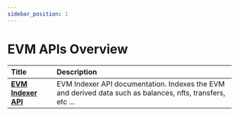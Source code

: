 ```yaml
---
sidebar_position: 1
---
```


# EVM APIs Overview

| Title | Description |
| :--- | :--- |
| [**EVM Indexer API**](indexer) | EVM Indexer API documentation. Indexes the EVM and derived data such as balances, nfts, transfers, etc ... |
